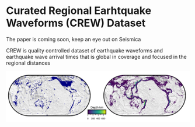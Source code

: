 # Curated Regional Earhtquake Waveforms (CREW) Dataset

The paper is coming soon, keep an eye out on Seismica

CREW is quality controlled dataset of earthquake waveforms and earthquake wave arrival times that is global in coverage and focused in the regional distances

![Image Alt text](/images/CREW_cat_2.png)

